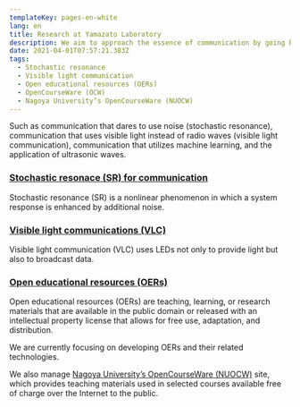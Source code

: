 ```yaml
---
templateKey: pages-en-white
lang: en
title: Research at Yamazato Laboratory
description: We aim to approach the essence of communication by going beyond the existing communication framework.
date: 2021-04-01T07:57:21.383Z
tags:
  - Stochastic resonance
  - Visible light communication
  - Open educational resources (OERs)
  - OpenCourseWare (OCW)
  - Nagoya University’s OpenCourseWare (NUOCW)
---
```


Such as communication that dares to use noise (stochastic resonance), communication that uses visible light instead of radio waves (visible light communication), communication that utilizes machine learning, and the application of ultrasonic waves.

### [Stochastic resonace (SR) for communication](/en/Sub-threshold-signal-detection-using-stochastic-resonance/)

Stochastic resonance (SR) is a nonlinear phenomenon in which a system response is enhanced by additional noise. 

### [Visible light communications (VLC)](/en/Image-sensor-communication/)

Visible light communication (VLC) uses LEDs not only to provide light but also to broadcast data. 

### [Open educational resources (OERs)](/en/OER/)

Open educational resources (OERs) are teaching, learning, or research materials that are available in the public domain or released with an intellectual property license that allows for free use, adaptation, and distribution. 

We are currently focusing on developing OERs and their related technologies.

We also manage [Nagoya University’s OpenCourseWare (NUOCW)](https://ocw.nagoya-u.jp/en "Nagoya University’s OpenCourseWare (NUOCW)") site, which provides teaching materials used in selected courses available free of charge over the Internet to the public.

